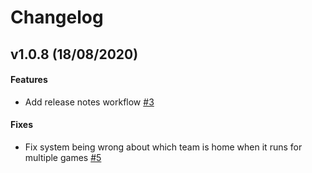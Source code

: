 # Changelog

## v1.0.8 (18/08/2020)

#### Features

-  Add release notes workflow [#3](https://github.com/julesrenaud/lifx-goal-light/issues/3)

#### Fixes

-  Fix system being wrong about which team is home when it runs for multiple games [#5](https://github.com/julesrenaud/lifx-goal-light/issues/5)
